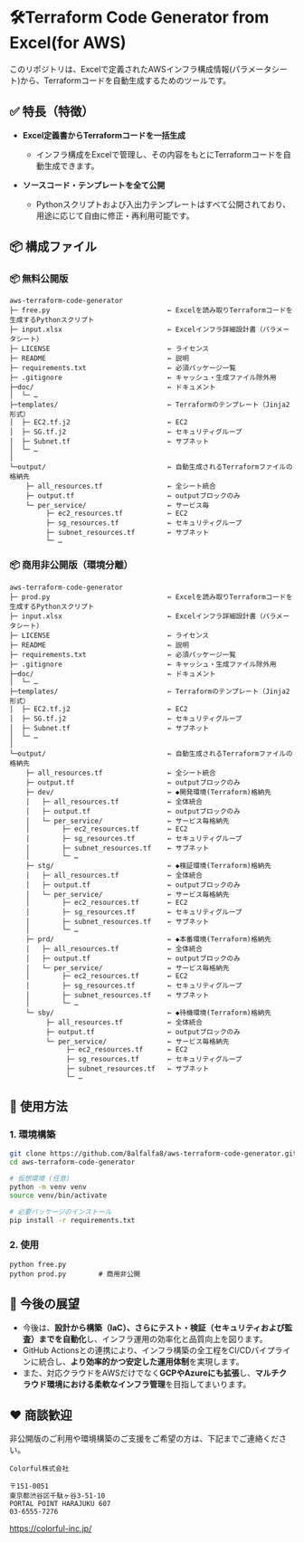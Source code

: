 
# 🛠️Terraform Code Generator from Excel(for AWS) 

このリポジトリは、Excelで定義されたAWSインフラ構成情報(パラメータシート)から、Terraformコードを自動生成するためのツールです。

## ✅ 特長（特徴）

* **Excel定義書からTerraformコードを一括生成** 
  - インフラ構成をExcelで管理し、その内容をもとにTerraformコードを自動生成できます。

* **ソースコード・テンプレートを全て公開** 
  - Pythonスクリプトおよび入出力テンプレートはすべて公開されており、用途に応じて自由に修正・再利用可能です。

## 📦 構成ファイル

### 📦 無料公開版

```
aws-terraform-code-generator
├─ free.py                             ← Excelを読み取りTerraformコードを生成するPythonスクリプト
├─ input.xlsx                          ← Excelインフラ詳細設計書（パラメータシート）
├─ LICENSE                             ← ライセンス
├─ README                              ← 説明
├─ requirements.txt                    ← 必須パッケージ一覧
├─ .gitignore                          ← キャッシュ・生成ファイル除外用
├─doc/                                 ← ドキュメント
│  └─ …
├─templates/                           ← Terraformのテンプレート（Jinja2形式）
│  ├─ EC2.tf.j2                        ← EC2
│  ├─ SG.tf.j2                         ← セキュリティグループ
│  ├─ Subnet.tf                        ← サブネット
│  └─ …
│
└─output/                              ← 自動生成されるTerraformファイルの格納先
    ├─ all_resources.tf                ← 全シート統合
    ├─ output.tf                       ← outputブロックのみ
    └─ per_service/                    ← サービス毎
         ├─ ec2_resources.tf           ← EC2
         ├─ sg_resources.tf            ← セキュリティグループ
         ├─ subnet_resources.tf        ← サブネット
         └─ …

```

### 📦 商用非公開版（環境分離）

```
aws-terraform-code-generator
├─ prod.py                             ← Excelを読み取りTerraformコードを生成するPythonスクリプト
├─ input.xlsx                          ← Excelインフラ詳細設計書（パラメータシート）
├─ LICENSE                             ← ライセンス
├─ README                              ← 説明
├─ requirements.txt                    ← 必須パッケージ一覧
├─ .gitignore                          ← キャッシュ・生成ファイル除外用
├─doc/                                 ← ドキュメント
│  └─ …
├─templates/                           ← Terraformのテンプレート（Jinja2形式）
│  ├─ EC2.tf.j2                        ← EC2
│  ├─ SG.tf.j2                         ← セキュリティグループ
│  ├─ Subnet.tf                        ← サブネット
│  └─ …
│
└─output/                              ← 自動生成されるTerraformファイルの格納先
    ├─ all_resources.tf                ← 全シート統合
    ├─ output.tf                       ← outputブロックのみ
    ├─ dev/                            ← ◆開発環境(Terraform)格納先
    │   ├─ all_resources.tf            ← 全体統合
    │   ├─ output.tf                   ← outputブロックのみ
    │   └─ per_service/                ← サービス毎格納先
    │        ├─ ec2_resources.tf       ← EC2
    │        ├─ sg_resources.tf        ← セキュリティグループ
    │        ├─ subnet_resources.tf    ← サブネット
    │        └─ …
    ├─ stg/                            ← ◆検証環境(Terraform)格納先
    │   ├─ all_resources.tf            ← 全体統合
    │   ├─ output.tf                   ← outputブロックのみ
    │   └─ per_service/                ← サービス毎格納先
    │        ├─ ec2_resources.tf       ← EC2
    │        ├─ sg_resources.tf        ← セキュリティグループ
    │        ├─ subnet_resources.tf    ← サブネット
    │        └─ …
    ├─ prd/                            ← ◆本番環境(Terraform)格納先
    │   ├─ all_resources.tf            ← 全体統合
    │   ├─ output.tf                   ← outputブロックのみ
    │   └─ per_service/                ← サービス毎格納先
    │        ├─ ec2_resources.tf       ← EC2
    │        ├─ sg_resources.tf        ← セキュリティグループ
    │        ├─ subnet_resources.tf    ← サブネット
    │        └─ …
    └─ sby/                            ← ◆待機環境(Terraform)格納先
         ├─ all_resources.tf           ← 全体統合
         ├─ output.tf                  ← outputブロックのみ
         └─ per_service/               ← サービス毎格納先
              ├─ ec2_resources.tf      ← EC2
              ├─ sg_resources.tf       ← セキュリティグループ
              ├─ subnet_resources.tf   ← サブネット
              └─ …
```

## 📙 使用方法

### 1. 環境構築

```bash
git clone https://github.com/8alfalfa8/aws-terraform-code-generator.git
cd aws-terraform-code-generator

# 仮想環境 (任意)
python -m venv venv
source venv/bin/activate

# 必要パッケージのインストール
pip install -r requirements.txt
```

### 2. 使用
```
python free.py
python prod.py        # 商用非公開

```

## 🚀 今後の展望

* 今後は、**設計から構築（IaC）、さらにテスト・検証（セキュリティおよび監査）までを自動化**し、インフラ運用の効率化と品質向上を図ります。
* GitHub Actionsとの連携により、インフラ構築の全工程をCI/CDパイプラインに統合し、**より効率的かつ安定した運用体制**を実現します。
* また、対応クラウドをAWSだけでなく**GCPやAzureにも拡張**し、**マルチクラウド環境における柔軟なインフラ管理**を目指してまいります。

## ❤ 商談歓迎

非公開版のご利用や環境構築のご支援をご希望の方は、下記までご連絡ください。
```
Colorful株式会社

〒151-0051
東京都渋谷区千駄ヶ谷3-51-10
PORTAL POINT HARAJUKU 607
03-6555-7276
```

https://colorful-inc.jp/



